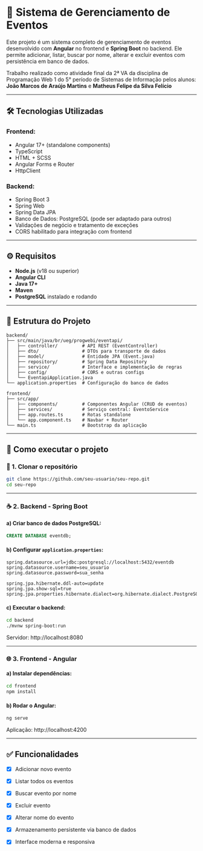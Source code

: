 
# 📅 Sistema de Gerenciamento de Eventos

Este projeto é um sistema completo de gerenciamento de eventos desenvolvido com **Angular** no frontend e **Spring Boot** no backend.
Ele permite adicionar, listar, buscar por nome, alterar e excluir eventos com persistência em banco de dados.

Trabalho realizado como atividade final da 2ª VA da disciplina de Programação Web 1 do 5° período de Sistemas de Informação pelos alunos:
**João Marcos de Araújo Martins** e **Matheus Felipe da Silva Felício** 

---

## 🛠️ Tecnologias Utilizadas

### Frontend:
- Angular 17+ (standalone components)
- TypeScript
- HTML + SCSS
- Angular Forms e Router
- HttpClient

### Backend:
- Spring Boot 3
- Spring Web
- Spring Data JPA
- Banco de Dados: PostgreSQL (pode ser adaptado para outros)
- Validações de negócio e tratamento de exceções
- CORS habilitado para integração com frontend

---

## ⚙️ Requisitos

- **Node.js** (v18 ou superior)
- **Angular CLI**
- **Java 17+**
- **Maven**
- **PostgreSQL** instalado e rodando

---

## 🧱 Estrutura do Projeto

```
backend/
├── src/main/java/br/ueg/progwebi/eventapi/
│   ├── controller/         # API REST (EventController)
│   ├── dto/                # DTOs para transporte de dados
│   ├── model/              # Entidade JPA (Event.java)
│   ├── repository/         # Spring Data Repository
│   ├── service/            # Interface e implementação de regras
│   ├── config/             # CORS e outras configs
│   └── EventapiApplication.java
└── application.properties  # Configuração do banco de dados

frontend/
├── src/app/
│   ├── components/         # Componentes Angular (CRUD de eventos)
│   ├── services/           # Serviço central: EventoService
│   ├── app.routes.ts       # Rotas standalone
│   └── app.component.ts    # Navbar + Router
└── main.ts                 # Bootstrap da aplicação
```

---

## 🧪 Como executar o projeto

### 🔁 1. Clonar o repositório

```bash
git clone https://github.com/seu-usuario/seu-repo.git
cd seu-repo
```

---

### ☕ 2. Backend - Spring Boot

#### a) Criar banco de dados PostgreSQL:

```sql
CREATE DATABASE eventdb;
```

#### b) Configurar `application.properties`:

```properties
spring.datasource.url=jdbc:postgresql://localhost:5432/eventdb
spring.datasource.username=seu_usuario
spring.datasource.password=sua_senha

spring.jpa.hibernate.ddl-auto=update
spring.jpa.show-sql=true
spring.jpa.properties.hibernate.dialect=org.hibernate.dialect.PostgreSQLDialect
```

#### c) Executar o backend:

```bash
cd backend
./mvnw spring-boot:run
```

Servidor: http://localhost:8080

---

### 🌐 3. Frontend - Angular

#### a) Instalar dependências:

```bash
cd frontend
npm install
```

#### b) Rodar o Angular:

```bash
ng serve
```

Aplicação: http://localhost:4200

---

## ✅ Funcionalidades

- [x] Adicionar novo evento
- [x] Listar todos os eventos
- [x] Buscar evento por nome
- [x] Excluir evento
- [x] Alterar nome do evento
- [x] Armazenamento persistente via banco de dados
- [x] Interface moderna e responsiva


